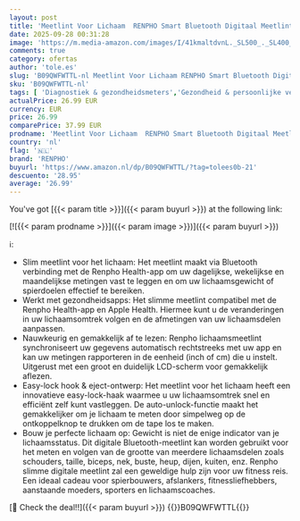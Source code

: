 ```yaml
---
layout: post
title: 'Meetlint Voor Lichaam  RENPHO Smart Bluetooth Digitaal Meetlint Voor Lichaamsmetingen  Gewichtsverlies  Spiergroei  Fitness Bodybuilding  Intrekbaar  Automatisch Nauwkeurige Metingen Lichaamsdeelomtrek'
date: 2025-09-28 00:31:28
image: 'https://m.media-amazon.com/images/I/41kmaltdvnL._SL500_._SL400_.jpg'
comments: true
category: ofertas
author: 'tole.es'
slug: 'B09QWFWTTL-nl Meetlint Voor Lichaam RENPHO Smart Bluetooth Digitaal...'
sku: 'B09QWFWTTL-nl'
tags: [ 'Diagnostiek & gezondheidsmeters','Gezondheid & persoonlijke verzorging','Lengte- & omvangmeters','Medische producten & apparatuur','renpho','🇳🇱', ]
actualPrice: 26.99 EUR
currency: EUR
price: 26.99
comparePrice: 37.99 EUR
prodname: 'Meetlint Voor Lichaam  RENPHO Smart Bluetooth Digitaal Meetlint Voor Lichaamsmetingen  Gewichtsverlies  Spiergroei  Fitness Bodybuilding  Intrekbaar  Automatisch Nauwkeurige Metingen Lichaamsdeelomtrek'
country: 'nl'
flag: '🇳🇱'
brand: 'RENPHO'
buyurl: 'https://www.amazon.nl/dp/B09QWFWTTL/?tag=tolees0b-21'
descuento: '28.95'
average: '26.99'
---
```


You've got [{{< param title >}}]({{< param buyurl >}}) at the following link:

[![{{< param prodname >}}]({{< param image >}})]({{< param buyurl >}})

ℹ️:

- Slim meetlint voor het lichaam: Het meetlint maakt via Bluetooth verbinding met de Renpho Health-app om uw dagelijkse, wekelijkse en maandelijkse metingen vast te leggen en om uw lichaamsgewicht of spierdoelen effectief te bereiken.
- Werkt met gezondheidsapps: Het slimme meetlint compatibel met de Renpho Health-app en Apple Health. Hiermee kunt u de veranderingen in uw lichaamsomtrek volgen en de afmetingen van uw lichaamsdelen aanpassen.
- Nauwkeurig en gemakkelijk af te lezen: Renpho lichaamsmeetlint synchroniseert uw gegevens automatisch rechtstreeks met uw app en kan uw metingen rapporteren in de eenheid (inch of cm) die u instelt. Uitgerust met een groot en duidelijk LCD-scherm voor gemakkelijk aflezen.
- Easy-lock hook & eject-ontwerp: Het meetlint voor het lichaam heeft een innovatieve easy-lock-haak waarmee u uw lichaamsomtrek snel en efficiënt zelf kunt vastleggen. De auto-unlock-functie maakt het gemakkelijker om je lichaam te meten door simpelweg op de ontkoppelknop te drukken om de tape los te maken.
- Bouw je perfecte lichaam op: Gewicht is niet de enige indicator van je lichaamsstatus. Dit digitale Bluetooth-meetlint kan worden gebruikt voor het meten en volgen van de grootte van meerdere lichaamsdelen zoals schouders, taille, biceps, nek, buste, heup, dijen, kuiten, enz. Renpho slimme digitale meetlint zal een geweldige hulp zijn voor uw fitness reis. Een ideaal cadeau voor spierbouwers, afslankers, fitnessliefhebbers, aanstaande moeders, sporters en lichaamscoaches.

[🛒 Check the deal!!]({{< param buyurl >}})
{{<world>}}B09QWFWTTL{{</world>}}
